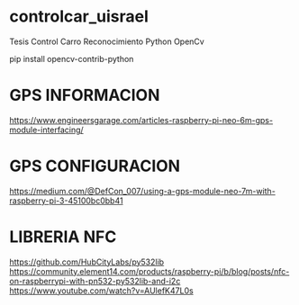 # controlcar_uisrael
Tesis Control Carro Reconocimiento Python OpenCv


pip install opencv-contrib-python

# GPS INFORMACION
https://www.engineersgarage.com/articles-raspberry-pi-neo-6m-gps-module-interfacing/
# GPS CONFIGURACION
https://medium.com/@DefCon_007/using-a-gps-module-neo-7m-with-raspberry-pi-3-45100bc0bb41

# LIBRERIA NFC 
https://github.com/HubCityLabs/py532lib
https://community.element14.com/products/raspberry-pi/b/blog/posts/nfc-on-raspberrypi-with-pn532-py532lib-and-i2c
https://www.youtube.com/watch?v=AUlefK47L0s